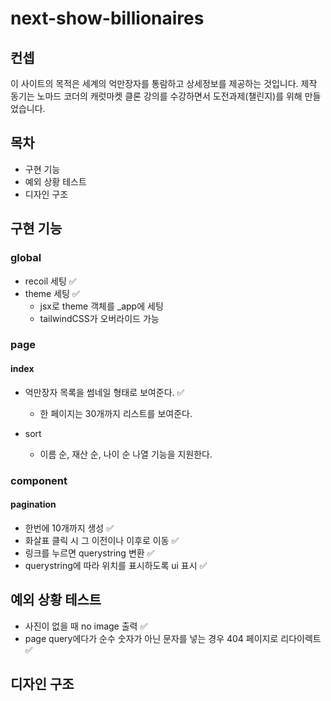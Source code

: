 # next-show-billionaires

## 컨셉

이 사이트의 목적은 세계의 억만장자를 통람하고 상세정보를 제공하는 것입니다. 제작 동기는 노마드 코더의 캐럿마켓 클론 강의를 수강하면서 도전과제(챌린지)를 위해 만들었습니다.

## 목차

- 구현 기능
- 예외 상황 테스트
- 디자인 구조

## 구현 기능

### global

- recoil 세팅 ✅
- theme 세팅 ✅
  - jsx로 theme 객체를 \_app에 세팅
  - tailwindCSS가 오버라이드 가능

### page

#### index

- 억만장자 목록을 썸네일 형태로 보여준다. ✅

  - 한 페이지는 30개까지 리스트를 보여준다.

- sort
  - 이름 순, 재산 순, 나이 순 나열 기능을 지원한다.

### component

#### pagination

- 한번에 10개까지 생성 ✅
- 화살표 클릭 시 그 이전이나 이후로 이동 ✅
- 링크를 누르면 querystring 변환 ✅
- querystring에 따라 위치를 표시하도록 ui 표시 ✅

## 예외 상황 테스트

- 사진이 없을 때 no image 출력 ✅
- page query에다가 순수 숫자가 아닌 문자를 넣는 경우 404 페이지로 리다이렉트 ✅

## 디자인 구조
